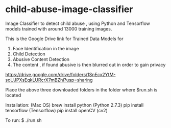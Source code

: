 # child-abuse-image-classifier
Image Classifier to detect child abuse , using Python and Tensorflow models trained with around 13000 training images.

This is the Google Drive link for Trained Data Models for 
  1. Face Identification in the image
  2. Child Detection
  3. Abusive Content Detection
  4. The content , if found abusive is then blurred out in order to gain privacy
  
https://drive.google.com/drive/folders/1SnEcx2YtM-soUJPXsEqkLURcrX7mBZhi?usp=sharing

Place the above three downloaded folders in the folder where $run.sh is located

Installation: (Mac OS)
  brew install python (Python 2.7.3)
  pip install tensorflow (Tensorflow)
  pip install openCV (cv2)

To run:
  $ ./run.sh
